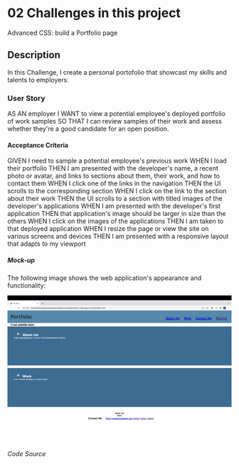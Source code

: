 # 02 Challenges in this project
Advanced CSS: build a Portfolio page

## Description 
In this Challenge, I create a personal portofolio that showcast my skills and talents to employers.

### User Story
AS AN employer
I WANT to view a potential employee's deployed portfolio of work samples
SO THAT I can review samples of their work and assess whether they're a good candidate for an open position.

#### Acceptance Criteria
GIVEN I need to sample a potential employee's previous work
WHEN I load their portfolio
THEN I am presented with the developer's name, a recent photo or avatar, and links to sections about them, their work, and how to contact them
WHEN I click one of the links in the navigation
THEN the UI scrolls to the corresponding section
WHEN I click on the link to the section about their work
THEN the UI scrolls to a section with titled images of the developer's applications
WHEN I am presented with the developer's first application
THEN that application's image should be larger in size than the others
WHEN I click on the images of the applications
THEN I am taken to that deployed application
WHEN I resize the page or view the site on various screens and devices
THEN I am presented with a responsive layout that adapts to my viewport

##### Mock-up
The following image shows the web application's appearance and functionality:

![Florin Alexe portofolio](./assets/images/Project_Portfolio_week_2.png)

###### Code Source 
[]()